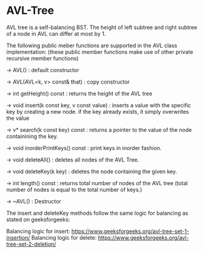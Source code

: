 # AVL-Tree
AVL tree is a self-balancing BST. The height of left subtree and right subtree of a node in AVL can differ at most by 1.

The following public meber functions are supported in the AVL class implementation: 
(these public member functions make use of other private recursive member functions)

-> AVL() :  default constructor

-> AVL(AVL<k, v> const& that) :  copy constructor

-> int getHeight() const :   returns the height of the AVL tree

-> void insert(k const  key, v const value) :   inserts a value with the specific key by creating a new node. if the key already exists, it    simply overwrites the value

-> v* search(k const key) const :   returns a pointer to the value of the node containining the key.

-> void inorderPrintKeys() const :   print keys in inorder fashion.

-> void deleteAll()     :   deletes all nodes of the AVL Tree.

-> void deleteKey(k key) :   deletes the node containing the given key.

-> int length() const  :  returns total number of nodes of the AVL tree (total number of nodes is equal to the total number of keys.)

-> ~AVL()  :  Destructor


The insert and deleteKey methods follow the same logic for balancing as stated on geeksforgeeks:

Balancing logic for insert: https://www.geeksforgeeks.org/avl-tree-set-1-insertion/
Balancing logic for delete: https://www.geeksforgeeks.org/avl-tree-set-2-deletion/
